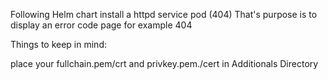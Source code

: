 Following Helm chart install a httpd service pod (404)
That's purpose is to display an error code page for example 404


Things to keep in mind:

place your fullchain.pem/crt and privkey.pem./cert in Additionals Directory